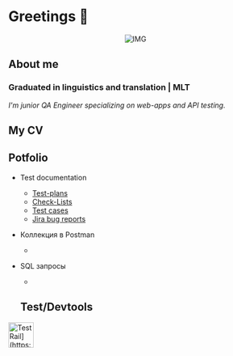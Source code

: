 # Greetings 💫

<div align="center">

![IMG](https://media1.tenor.com/m/rsA3oak-XzQAAAAC/no-test-test.gif)

</div>

## About me
### Graduated in linguistics and translation | MLT

_I'm junior QA Engineer specializing on web-apps and API testing._

## My CV
[]()

## Potfolio
- Test documentation
    - [Test-plans]()
    - [Check-Lists]()
    - [Test cases]()
    - [Jira bug reports]()

- Коллекция в Postman 
  -  []()
- SQL запросы 
  -  []()


  ## Test/Devtools
  
<p align="left">
<a href="https://www.gurock.com/testrail">
<img src="https://github.com/Biusabia/Biusabia_Info/tree/main/icons/TestRail.png" alt="TestRail](https://github.com/Biusabia/Biusabia_Info/blob/main/icons/TestRail.png" width="50" height="50" />
</a>

